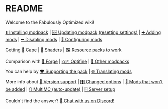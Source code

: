 # README

Welcome to the Fabulously Optimized wiki!

[⬇️ Installing modpack](./en-us/install-instructions.md) | [🆕 Updating modpack](./en-us/update-instructions.md) [(resetting settings)](./en-us/Update-instructions#resetting-settings.md) | [➕ Adding mods](./en-us/Adding-more-mods.md) | [➖ Disabling mods](./en-us/Disabling-mods.md) | [🔧 Configuring mods](./en-us/Configuring-the-game.md)

Getting [🦸 Cape](./en-us/Free-cape.md) | [🌅 Shaders](./en-us/Getting-shaders.md) | [🖼️ Resource packs to work](./en-us/Resource-pack-issues.md)

Comparison with [🧰 Forge](./en-us/Give-up-Forge.md) | [🇴​🇫 Optifine](./en-us/Give-up-Optifine.md) | [🔣 Other modpacks](./en-us/Principles.md)

You can help by [❤️ Supporting the pack](./en-us/CONTRIBUTING.md) | [🌐 Translating mods](./en-us/Language-support.md)

More info about [🔢 Version support](./en-us/version-support.md) | [🎛️ Changed options](./en-us/Changed-options.md) | [🙅 Mods that won't be added](./en-us/mods-that-wont-be-included.md) | [🔃 MultiMC (auto-update)](./en-us/multimc-auto-update.md) | [🗄️ Server setup](./en-us/server-setup.md)

Couldn't find the answer? [💬 Chat with us on Discord!](https://discord.gg/yxaXtaQqdB)
